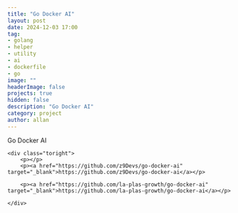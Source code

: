 ```yaml
---
title: "Go Docker AI"
layout: post
date: 2024-12-03 17:00
tag: 
- golang
- helper
- utility
- ai
- dockerfile
- go
image: ""
headerImage: false
projects: true
hidden: false 
description: "Go Docker AI"
category: project
author: allan
---
```


<div class="side-by-side">
    <div class="toleft">
        <figcaption class="caption">Go Docker AI </figcaption>
    </div>

    <div class="toright">
        <p></p>
        <p><a href="https://github.com/z9Devs/go-docker-ai" target="_blank">https://github.com/z9Devs/go-docker-ai</a></p>
        
        <p><a href="https://github.com/la-plas-growth/go-docker-ai" target="_blank">https://github.com/la-plas-growth/go-docker-ai</a></p>

    </div>
</div>

